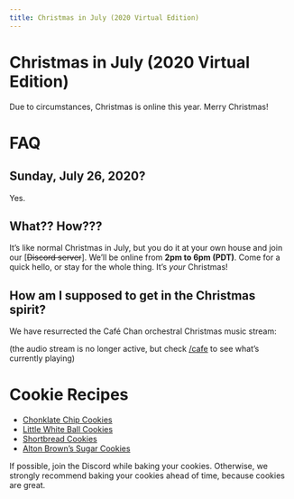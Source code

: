 ```yaml
---
title: Christmas in July (2020 Virtual Edition)
---
```


# Christmas in July (2020 Virtual Edition)

Due to circumstances, Christmas is online this year.
Merry Christmas!

# FAQ

## **Sunday, July 26, 2020**?

Yes.

## What?? How???

It’s like normal Christmas in July, but you do it at
your own house and join our [~~Discord server~~]. We’ll be
online from **2pm to 6pm (PDT)**. Come for a quick hello, or
stay for the whole thing. It’s *your* Christmas!

## How am I supposed to get in the Christmas spirit?

We have resurrected the Café Chan orchestral Christmas music stream:

(the audio stream is no longer active, but check [/cafe] to see what’s currently
playing)

[Discord server]: #
[/cafe]: /cafe/

# Cookie Recipes

* [Chonklate Chip Cookies]
* [Little White Ball Cookies]
* [Shortbread Cookies]
* [Alton Brown’s Sugar Cookies]

If possible, join the Discord while baking your cookies. Otherwise, we strongly
recommend baking your cookies ahead of time, because cookies are great.

[Alton Brown’s Sugar Cookies]: https://www.foodnetwork.com/recipes/alton-brown/sugar-cookies-recipe-1914697
[Chonklate Chip Cookies]: /recipes/chonklate-chip-cookies/
[Little White Ball Cookies]: /recipes/little-white-ball-cookies/
[Shortbread Cookies]: /recipes/shortbread-cookies/

<style>
/* customizable snowflake styling */
.snowflake {
  color: #fff;
  font-size: 2em;
  font-family: Arial, sans-serif;
  text-shadow: 0 0 5px #ccc;
}
@-webkit-keyframes snowflakes-fall{0%{top:-10%}100%{top:100%}}@-webkit-keyframes snowflakes-shake{0%,100%{-webkit-transform:translateX(0);transform:translateX(0)}50%{-webkit-transform:translateX(80px);transform:translateX(80px)}}@keyframes snowflakes-fall{0%{top:-10%}100%{top:100%}}@keyframes snowflakes-shake{0%,100%{transform:translateX(0)}50%{transform:translateX(80px)}}.snowflake{position:fixed;top:-10%;z-index:9999;-webkit-user-select:none;-moz-user-select:none;-ms-user-select:none;user-select:none;cursor:default;-webkit-animation-name:snowflakes-fall,snowflakes-shake;-webkit-animation-duration:10s,3s;-webkit-animation-timing-function:linear,ease-in-out;-webkit-animation-iteration-count:infinite,infinite;-webkit-animation-play-state:running,running;animation-name:snowflakes-fall,snowflakes-shake;animation-duration:10s,3s;animation-timing-function:linear,ease-in-out;animation-iteration-count:infinite,infinite;animation-play-state:running,running}.snowflake:nth-of-type(0){left:1%;-webkit-animation-delay:0s,0s;animation-delay:0s,0s}.snowflake:nth-of-type(1){left:10%;-webkit-animation-delay:1s,1s;animation-delay:1s,1s}.snowflake:nth-of-type(2){left:20%;-webkit-animation-delay:6s,.5s;animation-delay:6s,.5s}.snowflake:nth-of-type(3){left:30%;-webkit-animation-delay:4s,2s;animation-delay:4s,2s}.snowflake:nth-of-type(4){left:40%;-webkit-animation-delay:2s,2s;animation-delay:2s,2s}.snowflake:nth-of-type(5){left:50%;-webkit-animation-delay:8s,3s;animation-delay:8s,3s}.snowflake:nth-of-type(6){left:60%;-webkit-animation-delay:6s,2s;animation-delay:6s,2s}.snowflake:nth-of-type(7){left:70%;-webkit-animation-delay:2.5s,1s;animation-delay:2.5s,1s}.snowflake:nth-of-type(8){left:80%;-webkit-animation-delay:1s,0s;animation-delay:1s,0s}.snowflake:nth-of-type(9){left:90%;-webkit-animation-delay:3s,1.5s;animation-delay:3s,1.5s}.snowflake:nth-of-type(10){left:25%;-webkit-animation-delay:2s,0s;animation-delay:2s,0s}.snowflake:nth-of-type(11){left:65%;-webkit-animation-delay:4s,2.5s;animation-delay:4s,2.5s}
</style>
<div class=snowflakes aria-hidden=true>
  <div class=snowflake>❅</div>
  <div class=snowflake>❆</div>
  <div class=snowflake>❅</div>
  <div class=snowflake>❆</div>
  <div class=snowflake>❅</div>
  <div class=snowflake>❆</div>
  <div class=snowflake>❅</div>
  <div class=snowflake>❆</div>
  <div class=snowflake>❅</div>
  <div class=snowflake>❆</div>
  <div class=snowflake>❅</div>
  <div class=snowflake>❆</div>
</div>

